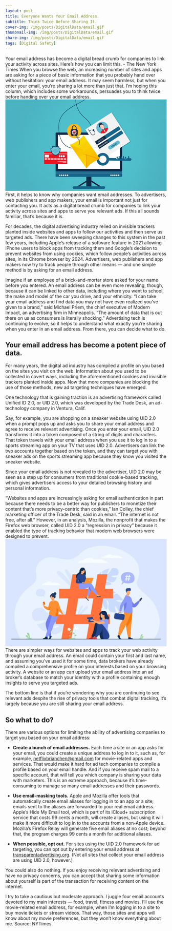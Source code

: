 ```yaml
---
layout: post
title: Everyone Wants Your Email Address.
subtitle: Think Twice Before Sharing It.
cover-img: /img/posts/DigitalData/email.gif
thumbnail-img: /img/posts/DigitalData/email.gif
share-img: /img/posts/DigitalData/email.gif
tags: [Digital Safety]
---
```

Your email address has become a digital bread crumb for companies to link your activity across sites. Here’s how you can limit this. - The New York Times
When you browse the web, an increasing number of sites and apps are asking for a piece of basic information that you probably hand over without hesitation: your email address.
It may seem harmless, but when you enter your email, you’re sharing a lot more than just that. I’m hoping this column, which includes some workarounds, persuades you to think twice before handing over your email address.
![Digital Safety ](/img/posts/DigitalData/email.gif)
First, it helps to know why companies want email addresses. To advertisers, web publishers and app makers, your email is important not just for contacting you. It acts as a digital bread crumb for companies to link your activity across sites and apps to serve you relevant ads.
If this all sounds familiar, that’s because it is.

For decades, the digital advertising industry relied on invisible trackers planted inside websites and apps to follow our activities and then serve us targeted ads. There have been sweeping changes to this system in the past few years, including Apple’s release of a software feature in 2021 allowing iPhone users to block apps from tracking them and Google’s decision to prevent websites from using cookies, which follow people’s activities across sites, in its Chrome browser by 2024.
Advertisers, web publishers and app makers now try to track people through other means — and one simple method is by asking for an email address.

Imagine if an employee of a brick-and-mortar store asked for your name before you entered. An email address can be even more revealing, though, because it can be linked to other data, including where you went to school, the make and model of the car you drive, and your ethnicity.
“I can take your email address and find data you may not have even realized you’ve given to a brand,” said Michael Priem, the chief executive of Modern Impact, an advertising firm in Minneapolis. “The amount of data that is out there on us as consumers is literally shocking.”
Advertising tech is continuing to evolve, so it helps to understand what exactly you’re sharing when you enter in an email address. From there, you can decide what to do.

## Your email address has become a potent piece of data.

For many years, the digital ad industry has compiled a profile on you based on the sites you visit on the web. Information about you used to be collected in covert ways, including the aforementioned cookies and invisible trackers planted inside apps. Now that more companies are blocking the use of those methods, new ad targeting techniques have emerged.

One technology that is gaining traction is an advertising framework called Unified ID 2.0, or UID 2.0, which was developed by the Trade Desk, an ad-technology company in Ventura, Calif.

Say, for example, you are shopping on a sneaker website using UID 2.0 when a prompt pops up and asks you to share your email address and agree to receive relevant advertising. Once you enter your email, UID 2.0 transforms it into a token composed of a string of digits and characters. That token travels with your email address when you use it to log in to a sports streaming app on your TV that uses UID 2.0. Advertisers can link the two accounts together based on the token, and they can target you with sneaker ads on the sports streaming app because they know you visited the sneaker website.

Since your email address is not revealed to the advertiser, UID 2.0 may be seen as a step up for consumers from traditional cookie-based tracking, which gives advertisers access to your detailed browsing history and personal information.

“Websites and apps are increasingly asking for email authentication in part because there needs to be a better way for publishers to monetize their content that’s more privacy-centric than cookies,” Ian Colley, the chief marketing officer of the Trade Desk, said in an email. “The internet is not free, after all.”
However, in an analysis, Mozilla, the nonprofit that makes the Firefox web browser, called UID 2.0 a “regression in privacy” because it enabled the type of tracking behavior that modern web browsers were designed to prevent.
![Digital Saifty](/img/posts/DigitalData/email-marketing.webp)
There are simpler ways for websites and apps to track your web activity through your email address. An email could contain your first and last name, and assuming you’ve used it for some time, data brokers have already compiled a comprehensive profile on your interests based on your browsing activity. A website or an app can upload your email address into an ad broker’s database to match your identity with a profile containing enough insights to serve you targeted ads.

The bottom line is that if you’re wondering why you are continuing to see relevant ads despite the rise of privacy tools that combat digital tracking, it’s largely because you are still sharing your email address.

## So what to do?

There are various options for limiting the ability of advertising companies to target you based on your email address:

- **Create a bunch of email addresses.** Each time a site or an app asks for your email, you could create a unique address to log in to it, such as, for example, netflixbrianchen@gmail.com for movie-related apps and services. That would make it hard for ad tech companies to compile a profile based on your email handle. And if you receive spam mail to a specific account, that will tell you which company is sharing your data with marketers. This is an extreme approach, because it’s time-consuming to manage so many email addresses and their passwords.

- **Use email-masking tools.** Apple and Mozilla offer tools that automatically create email aliases for logging in to an app or a site; emails sent to the aliases are forwarded to your real email address. Apple’s Hide My Email tool, which is part of its iCloud+ subscription service that costs 99 cents a month, will create aliases, but using it will make it more difficult to log in to the accounts from a non-Apple device. Mozilla’s Firefox Relay will generate five email aliases at no cost; beyond that, the program charges 99 cents a month for additional aliases.

- **When possible, opt out.** For sites using the UID 2.0 framework for ad targeting, you can opt out by entering your email address at [transparentadvertising.org](https://transparentadvertising.org). (Not all sites that collect your email address are using UID 2.0, however.)

You could also do nothing. If you enjoy receiving relevant advertising and have no privacy concerns, you can accept that sharing some information about yourself is part of the transaction for receiving content on the internet.

I try to take a cautious but moderate approach. I juggle four email accounts devoted to my main interests — food, travel, fitness and movies. I’ll use the movie-related email address, for example, when I’m logging in to a site to buy movie tickets or stream videos. That way, those sites and apps will know about my movie preferences, but they won’t know everything about me.
 Source: NYTimes
